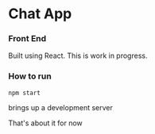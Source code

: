 # Chat App

### Front End

Built using React. This is work in progress.

### How to run

```
npm start
```

brings up a development server

That's about it for now
